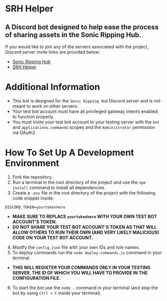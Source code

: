 # SRH Helper
## A Discord bot designed to help ease the process of sharing assets in the Sonic Ripping Hub.

If you would like to join any of the servers associated with the project, Discord server invite links are provided below:

- [Sonic Ripping Hub](https://discord.gg/UyEgu8M)
- [SRH Helper](https://discord.gg/a672jA2bct)

# Additional Information

- This bot is designed for the `Sonic Ripping Hub` Discord server and is not meant to work on other servers.
- Your test bot account must have all privileged gateway intents enabled to function properly.
- You must invite your test bot account to your testing server with the `bot` and `applications.commands` scopes and the `Administrator` permission via OAuth2.

# How To Set Up A Development Environment

1. Fork the repository.
2. Run a terminal in the root directory of the project and use the `npm install` command to install all dependencies.
3. Create a `.env` file in the root directory of the project with the following code snippet inside:
```
DISCORD_TOKEN=yourtokenhere
```
- **MAKE SURE TO REPLACE `yourtokenhere` WITH YOUR OWN TEST BOT ACCOUNT'S TOKEN.**
- **DO NOT SHARE YOUR TEST BOT ACCOUNT'S TOKEN AS THAT WILL ALLOW OTHERS TO RUN THEIR OWN (AND VERY LIKELY MALICIOUS) CODE ON YOUR TEST BOT ACCOUNT.**
4. Modify the `config.json` file with your own IDs and role names.
5. To deploy commands run the `node deploy-commands.js` command in your terminal.
- **THIS WILL REGISTER YOUR COMMANDS ONLY IN YOUR TESTING SERVER, THE ID OF WHICH YOU WILL HAVE TO PROVIDE IN THE CONFIGURATION FILE.**
6. To start the bot use the `node .` command in your terminal (and stop the bot by using `Ctrl + C` inside your terminal).
